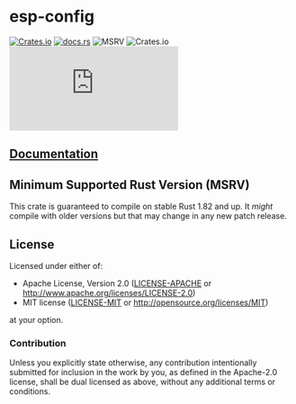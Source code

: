 # esp-config

[![Crates.io](https://img.shields.io/crates/v/esp-config?labelColor=1C2C2E&color=C96329&logo=Rust&style=flat-square)](https://crates.io/crates/esp-config)
[![docs.rs](https://img.shields.io/docsrs/esp-config?labelColor=1C2C2E&color=C96329&logo=rust&style=flat-square)](https://docs.rs/esp-config)
![MSRV](https://img.shields.io/badge/MSRV-1.82-blue?labelColor=1C2C2E&style=flat-square)
![Crates.io](https://img.shields.io/crates/l/esp-config?labelColor=1C2C2E&style=flat-square)
[![Matrix](https://img.shields.io/matrix/esp-rs:matrix.org?label=join%20matrix&labelColor=1C2C2E&color=BEC5C9&logo=matrix&style=flat-square)](https://matrix.to/#/#esp-rs:matrix.org)

## [Documentation](https://docs.rs/crate/esp-config)

## Minimum Supported Rust Version (MSRV)

This crate is guaranteed to compile on stable Rust 1.82 and up. It _might_
compile with older versions but that may change in any new patch release.

## License

Licensed under either of:

- Apache License, Version 2.0 ([LICENSE-APACHE](../LICENSE-APACHE) or http://www.apache.org/licenses/LICENSE-2.0)
- MIT license ([LICENSE-MIT](../LICENSE-MIT) or http://opensource.org/licenses/MIT)

at your option.

### Contribution

Unless you explicitly state otherwise, any contribution intentionally submitted for inclusion in
the work by you, as defined in the Apache-2.0 license, shall be dual licensed as above, without
any additional terms or conditions.
